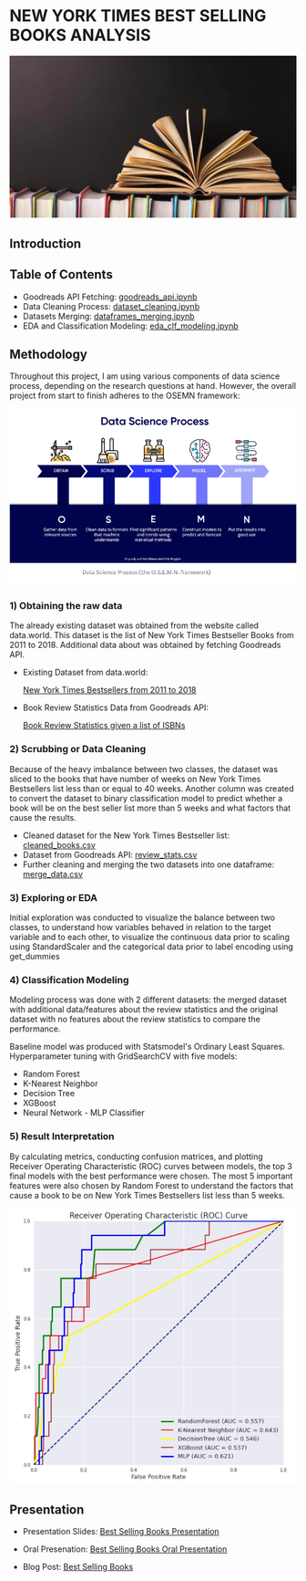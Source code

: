 # NEW YORK TIMES BEST SELLING BOOKS ANALYSIS

![](images/books.jpg)

## Introduction



## Table of Contents

  * Goodreads API Fetching: <a href="https://github.com/linhmai19/capstone_project/blob/master/goodreads_api.ipynb">goodreads_api.ipynb</a>
  * Data Cleaning Process: <a href="https://github.com/linhmai19/capstone_project/blob/master/dataset_cleaning.ipynb">dataset_cleaning.ipynb</a>
  * Datasets Merging: <a href="https://github.com/linhmai19/capstone_project/blob/master/dataframes_merging.ipynb">dataframes_merging.ipynb</a>
  * EDA and Classification Modeling: <a href="https://github.com/linhmai19/capstone_project/blob/master/eda_clf_modeling.ipynb">eda_clf_modeling.ipynb</a>

## Methodology

Throughout this project, I am using various components of data science process, depending on the research questions at hand. However, the overall project from start to finish adheres to the OSEMN framework:

![](images/osemn.png)

### 1) Obtaining the raw data

The already existing dataset was obtained from the website called data.world. This dataset is the list of New York Times Bestseller Books from 2011 to 2018. Additional data about was obtained by fetching Goodreads API. 

  * Existing Dataset from data.world: 
  
    <a href="https://data.world/typhon/new-york-times-bestsellers-from-2011-to-2018">New York Times Bestsellers from 2011 to 2018</a>

  * Book Review Statistics Data from Goodreads API:

    <a href="https://www.goodreads.com/api/index#book.review_counts">Book Review Statistics given a list of ISBNs</a>

### 2) Scrubbing or Data Cleaning 

Because of the heavy imbalance between two classes, the dataset was sliced to the books that have number of weeks on New York Times Bestsellers list less than or equal to 40 weeks. Another column was created to convert the dataset to binary classification model to predict whether a book will be on the best seller list more than 5 weeks and what factors that cause the results.

  * Cleaned dataset for the New York Times Bestseller list: <a href="https://github.com/linhmai19/capstone_project/blob/master/cleaned_books.csv">cleaned_books.csv</a>
  * Dataset from Goodreads API: <a href="https://github.com/linhmai19/capstone_project/blob/master/review_stats.csv">review_stats.csv</a>
  * Further cleaning and merging the two datasets into one dataframe: <a href="https://github.com/linhmai19/capstone_project/blob/master/merge_data.csv">merge_data.csv</a>

### 3) Exploring or EDA

Initial exploration was conducted to visualize the balance between two classes, to understand how variables behaved in relation to the target variable and to each other, to visualize the continuous data prior to scaling using StandardScaler and the categorical data prior to label encoding using get_dummies

### 4) Classification Modeling 

Modeling process was done with 2 different datasets: the merged dataset with additional data/features about the review statistics and the original dataset with no features about the review statistics to compare the performance.

Baseline model was produced with Statsmodel's Ordinary Least Squares. Hyperparameter tuning with GridSearchCV with five models:
  * Random Forest
  * K-Nearest Neighbor
  * Decision Tree
  * XGBoost
  * Neural Network - MLP Classifier

### 5) Result Interpretation 

By calculating metrics, conducting confusion matrices, and plotting Receiver Operating Characteristic (ROC) curves between models, the top 3 final models with the best performance were chosen. The most 5 important features were also chosen by Random Forest to understand the factors that cause a book to be on New York Times Bestsellers list less than 5 weeks. 

![](images/roc_merged.jpg)

## Presentation
- Presentation Slides: <a href="https://github.com/linhmai19/capstone_project/blob/master/bestsellers_presentation.pdf">Best Selling Books Presentation</a>

- Oral Presenation: <a href="">Best Selling Books Oral Presentation</a>

- Blog Post: <a href="https://medium.com/@linhnp.mai/new-york-times-bestseller-analysis-e349a79b9734">Best Selling Books</a>